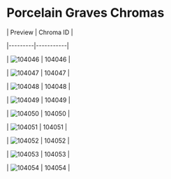 # Porcelain Graves Chromas


| Preview | Chroma ID |

|---------|-----------|

| ![104046](https://raw.communitydragon.org/latest/plugins/rcp-be-lol-game-data/global/default/v1/champion-chroma-images/104/104046.png) | 104046 |

| ![104047](https://raw.communitydragon.org/latest/plugins/rcp-be-lol-game-data/global/default/v1/champion-chroma-images/104/104047.png) | 104047 |

| ![104048](https://raw.communitydragon.org/latest/plugins/rcp-be-lol-game-data/global/default/v1/champion-chroma-images/104/104048.png) | 104048 |

| ![104049](https://raw.communitydragon.org/latest/plugins/rcp-be-lol-game-data/global/default/v1/champion-chroma-images/104/104049.png) | 104049 |

| ![104050](https://raw.communitydragon.org/latest/plugins/rcp-be-lol-game-data/global/default/v1/champion-chroma-images/104/104050.png) | 104050 |

| ![104051](https://raw.communitydragon.org/latest/plugins/rcp-be-lol-game-data/global/default/v1/champion-chroma-images/104/104051.png) | 104051 |

| ![104052](https://raw.communitydragon.org/latest/plugins/rcp-be-lol-game-data/global/default/v1/champion-chroma-images/104/104052.png) | 104052 |

| ![104053](https://raw.communitydragon.org/latest/plugins/rcp-be-lol-game-data/global/default/v1/champion-chroma-images/104/104053.png) | 104053 |

| ![104054](https://raw.communitydragon.org/latest/plugins/rcp-be-lol-game-data/global/default/v1/champion-chroma-images/104/104054.png) | 104054 |